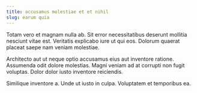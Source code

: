 ```yaml
---
title: accusamus molestiae et et nihil
slug: earum quia
---
```


Totam vero et magnam nulla ab. Sit error necessitatibus deserunt mollitia nesciunt vitae est. Veritatis explicabo iure ut qui eos. Dolorum quaerat placeat saepe nam veniam molestiae.

Architecto aut ut neque optio accusamus eius aut inventore ratione. Assumenda odit dolore molestias. Magni veniam ad at corrupti non fugit voluptas. Dolor dolor iusto inventore reiciendis.

Similique inventore a. Unde ut iusto in culpa. Voluptatem et temporibus ea.
